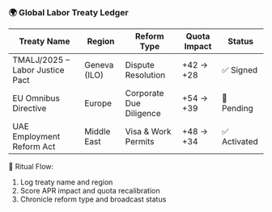 ### 🌍 Global Labor Treaty Ledger

| Treaty Name                      | Region         | Reform Type           | Quota Impact | Status       |
|----------------------------------|----------------|------------------------|--------------|--------------|
| TMALJ/2025 – Labor Justice Pact  | Geneva (ILO)   | Dispute Resolution     | +42 → +28    | ✅ Signed  
| EU Omnibus Directive             | Europe         | Corporate Due Diligence| +54 → +39    | 🔄 Pending  
| UAE Employment Reform Act        | Middle East    | Visa & Work Permits    | +48 → +34    | ✅ Activated  

📜 Ritual Flow:
1. Log treaty name and region  
2. Score APR impact and quota recalibration  
3. Chronicle reform type and broadcast status
